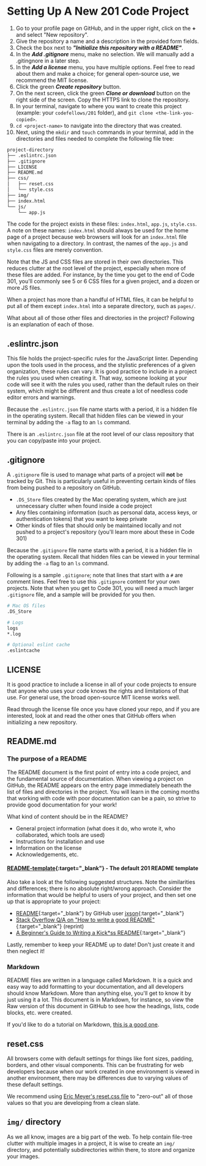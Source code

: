 # Setting Up A New 201 Code Project

1. Go to your profile page on GitHub, and in the upper right, click on the **+** and select "New repository".
1. Give the repository a name and a description in the provided form fields.
1. Check the box next to ***"Initialize this repository with a README"***.
1. In the ***Add .gitignore*** menu, make no selection. We will manually add a .gitingnore in a later step.
1. In the ***Add a license*** menu, you have multiple options. Feel free to read about them and make a choice; for general open-source use, we recommend the MIT license.
1. Click the green ***Create repository*** button.
1. On the next screen, click the green ***Clone or download*** button on the right side of the screen. Copy the HTTPS link to clone the repository.
1. In your terminal, navigate to  where you want to create this project (example: your `codefellows/201` folder), and `git clone <the-link-you-copied>`.
1. `cd <project-name>` to navigate into the directory that was created.
1. Next, using the `mkdir` and `touch` commands in your terminal, add in the directories and files needed to complete the following file tree:

```sh
project-directory
├── .eslintrc.json
├── .gitignore
├── LICENSE
├── README.md
├── css/
│   ├── reset.css
│   └── style.css
├── img/
├── index.html
└── js/
    └── app.js
```

The code for the project exists in these files: `index.html`, `app.js`, `style.css`. A note on these names: `index.html` should always be used for the home page of a project because web browsers will look for an `index.html` file when navigating to a directory. In contrast, the names of the `app.js` and `style.css` files are merely convention.

Note that the JS and CSS files are stored in their own directories. This reduces clutter at the root level of the project, especially when more of these files are added. For instance, by the time you get to the end of Code 301, you'll commonly see 5 or 6 CSS files for a given project, and a dozen or more JS files.

When a project has more than a handful of HTML files, it can be helpful to put all of them except `index.html` into a separate directory, such as `pages/`.

What about all of those other files and directories in the project? Following is an explanation of each of those.

## .eslintrc.json

This file holds the project-specific rules for the JavaScript linter. Depending upon the tools used in the process, and the stylistic preferences of a given organization, these rules can vary. It is good practice to include in a project the rules you used when creating it. That way, someone looking at your code will see it with the rules you used, rather than the default rules on their system, which might be different and thus create a lot of needless code editor errors and warnings.

Because the `.eslintrc.json` file name starts with a period, it is a hidden file in the operating system. Recall that hidden files can be viewed in your terminal by adding the `-a` flag to an `ls` command.

There is an `.eslintrc.json` file at the root level of our class repository that you can copy/paste into your project.

## .gitignore

A `.gitignore` file is used to manage what parts of a project will **not** be tracked by Git. This is particularly useful in preventing certain kinds of files from being pushed to a repository on GitHub.

- `.DS_Store` files created by the Mac operating system, which are just unnecessary clutter when found inside a code project
- Any files containing information (such as personal data, access keys, or authentication tokens) that you want to keep private
- Other kinds of files that should only be maintained locally and not pushed to a project's repository (you'll learn more about these in Code 301)

Because the `.gitignore` file name starts with a period, it is a hidden file in the operating system. Recall that hidden files can be viewed in your terminal by adding the `-a` flag to an `ls` command.

Following is a sample `.gitignore`; note that lines that start with a `#` are comment lines. Feel free to use this `.gitignore` content for your own projects. Note that when you get to Code 301, you will need a much larger `.gitignore` file, and a sample will be provided for you then.

```sh
# Mac OS files
.DS_Store

# Logs
logs
*.log

# Optional eslint cache
.eslintcache
```

## LICENSE

It is good practice to include a license in all of your code projects to ensure that anyone who uses your code knows the rights and limitations of that use. For general use, the broad open-source MIT license works well.

Read through the license file once you have cloned your repo, and if you are interested, look at and read the other ones that GitHub offers when initializing a new repository.

## README.md

### The purpose of a README

The README document is the first point of entry into a code project, and the fundamental source of documentation. When viewing a project on GitHub, the README appears on the entry page immediately beneath the list of files and directories in the project. You will learn in the coming months that working with code with poor documentation can be a pain, so strive to provide good documentation for your work!

What kind of content should be in the README?

- General project information (what does it do, who wrote it, who collaborated, which tools are used)
- Instructions for installation and use
- Information on the license
- Acknowledgements, etc.

#### [README-template](README-template.md){:target="_blank"} -  The default 201 README template

Also take a look at the following suggested structures. Note the similarities and differences; there is no absolute right/wrong approach. Consider the information that would be helpful to users of your project, and then set one up that is appropriate to your project:

- [README](https://gist.github.com/jxson/1784669){:target="_blank"} by GitHub user [jxson](https://gist.github.com/jxson){:target="_blank"}
- [Stack Overflow Q/A on "How to write a good README"](https://gist.github.com/kipyegonmark/89fe62493f22d93705d917d634d8eeb2){:target="_blank"} (reprint)
- [A Beginner's Guide to Writing a Kick*ss README](https://medium.com/@meakaakka/a-beginners-guide-to-writing-a-kickass-readme-7ac01da88ab3){:target="_blank"}

Lastly, remember to keep your README up to date! Don't just create it and then neglect it!

### Markdown

README files are written in a language called Markdown. It is a quick and easy way to add formatting to your documentation, and all developers should know Markdown. More than anything else, you'll get to know it by just using it a lot. This document is in Markdown, for instance, so view the Raw version of this document in GitHub to see how the headings, lists, code blocks, etc. were created.

If you'd like to do a tutorial on Markdown, [this is a good one](https://www.markdowntutorial.com/).

## reset.css

All browsers come with default settings for things like font sizes, padding, borders, and other visual components. This can be frustrating for web developers because when our work created in one environment is viewed in another environment, there may be differences due to varying values of these default settings.

We recommend using [Eric Meyer's reset.css file](https://meyerweb.com/eric/tools/css/reset/) to "zero-out" all of those values so that you are developing from a clean slate.

## `img/` directory

As we all know, images are a big part of the web. To help contain file-tree clutter with multiple images in a project, it is wise to create an `img/` directory, and potentially subdirectories within there, to store and organize your images.
